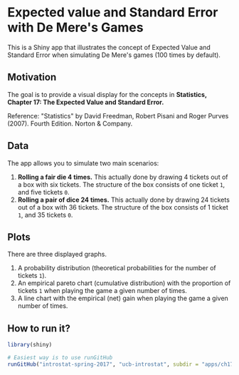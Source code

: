 # Expected value and Standard Error with De Mere's Games

This is a Shiny app that illustrates the concept of Expected Value and Standard Error 
when simulating De Mere's games (100 times by default).


## Motivation

The goal is to provide a visual display for the concepts in __Statistics, Chapter 17: The Expected Value and Standard Error.__

Reference: "Statistics" by David Freedman, Robert Pisani and Roger Purves (2007). Fourth Edition. Norton & Company.


## Data

The app allows you to simulate two main scenarios:

1. __Rolling a fair die 4 times.__ This actually done by drawing 4 tickets out of a box with six tickets.
The structure of the box consists of one ticket `1`, and five tickets `0`.
2. __Rolling a pair of dice 24 times.__ This actually done by drawing 24 tickets out of a box with 36 tickets.
The structure of the box consists of 1 ticket `1`, and 35 tickets `0`.


## Plots

There are three displayed graphs.

1. A probability distribution (theoretical probabilities for the number of tickets `1`).
2. An empirical pareto chart (cumulative distribution) with the proportion of tickets `1` when 
playing the game a given number of times.
3. A line chart with the empirical (net) gain when playing the game a given number of times.


## How to run it?

```R
library(shiny)

# Easiest way is to use runGitHub
runGitHub("introstat-spring-2017", "ucb-introstat", subdir = "apps/ch17-demere-games")
```

